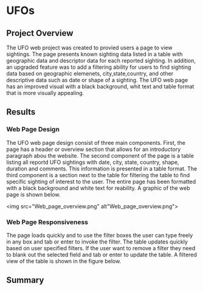 # UFOs
## Project Overview
The UFO web project was created to provied users a page to view sightings.  The page presents known sighting data listed in a table with geographic data and descriptor data for each reported sighting.  In addition, an upgraded feature was to add a filtering ability for users to find sighting data based on geographic elemenets, city,state,country, and other descriptive data such as date or shape of a sighting. The UFO web page has an improved visual with a black background, whit text and table format that is more visually appealing.
## Results
### Web Page Design
The UFO web page design consist of three main components.  First, the page has a header or overview section that allows for an introductory paragraph abou the website.  The second component of the page is a table listing all reportd UFO sightings with date, city, state, country,  shape, duration and comments.  This information is presented in a table format. The third component is a section next to the table for filtering the table to find specific sighting of interest to the user.  The entire page has been formatted with a black background and white text for reability.  A graphic of the web page is shown below.

<img src="Web_page_overview.png" alt"Web_page_overview.png">

### Web Page Responsiveness
The page loads quickly and to use the filter boxes the user can type freely in any box and tab or enter to invoke the filter.  The table updates quickly based on user specified filters.  If the user want to remove a filter they need to blank out the selected field and tab or enter to update the table.  A filtered view of the table is shown in the figure below.

## Summary
